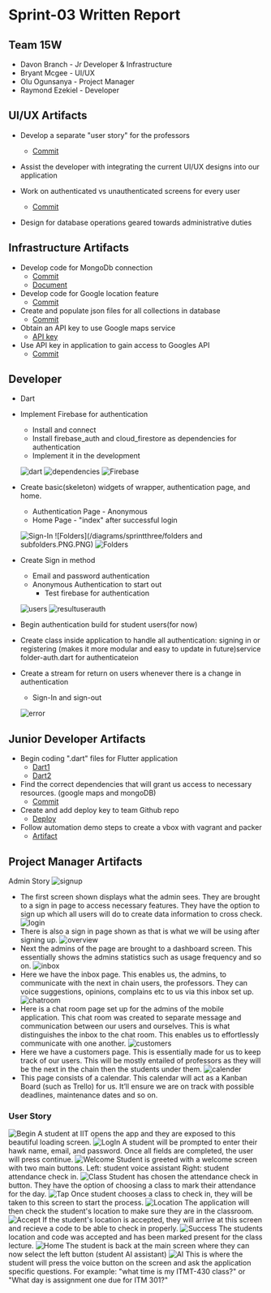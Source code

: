 # Sprint-03 Written Report

## Team 15W
* Davon Branch - Jr Developer & Infrastructure
* Bryant Mcgee - UI/UX
* Olu Ogunsanya - Project Manager
* Raymond Ezekiel - Developer

## UI/UX Artifacts
* Develop a separate "user story" for the professors
    * [Commit](https://github.com/illinoistech-itm/2020-team15w/commit/0aed742db9fbfb54267e89752c24f3ac3ecfef76#diff-e51ced24aa0cb4443a780154c7adfff4)
* Assist the developer with integrating the current UI/UX designs into our application

* Work on authenticated vs unauthenticated screens for every user
    *  [Commit](https://github.com/illinoistech-itm/2020-team15w/commit/dd942804ce16cfd9888c3ed0ae89c75ae9e3e205)
* Design for database operations geared towards administrative duties

## Infrastructure Artifacts
* Develop code for MongoDb connection
    * [Commit](https://github.com/illinoistech-itm/2020-team15w/commit/a11db21f82c82ba61a8b971c1c48fe16b1a06364)
    * [Document](https://github.com/illinoistech-itm/2020-team15w/blob/master/code/dbconnect.dart)
* Develop code for Google location feature
    * [Commit](https://github.com/illinoistech-itm/2020-team15w/commit/6e60bb41fa4e57490a6c9bd757dfa6bd34a1a073)
* Create and populate json files for all collections in database
    * [Commit](https://github.com/illinoistech-itm/2020-team15w/commit/f8c19b60709a0832b5a4b8e8688a518569ed7169)
* Obtain an API key to use Google maps service
    * [API key](/diagrams/database/apikey.PNG)
* Use API key in application to gain access to Googles API
    * [Commit](https://github.com/illinoistech-itm/2020-team15w/commit/b1f753241f2864c313353f92457a64333804c83b)

## Developer

* Dart
* Implement Firebase for authentication
  * Install and connect
  * Install firebase_auth and cloud_firestore as dependencies for authentication
  * Implement it in the development

  ![dart](/diagrams/sprintthree/dart.PNG)
  ![dependencies](/diagrams/sprintthree/dependencies.PNG)
  ![Firebase](diagrams/sprintthree/firebasesdk.PNG)


* Create basic(skeleton) widgets of wrapper, authentication page, and home.
  * Authentication Page - Anonymous
  * Home Page - "index" after successful login

  ![Sign-In](/diagrams/sprintthree/signanon.PNG)
  ![Folders](/diagrams/sprintthree/folders and subfolders.PNG.PNG)
  ![Folders](/diagrams/sprintthree/folderssubfolders.PNG)




* Create Sign in method
  * Email and password authentication
  * Anonymous Authentication to start out
    * Test firebase for authentication

  ![users](/diagrams/sprintthree/users.PNG)
  ![resultuserauth](/diagrams/sprintthree/resultuserauth.PNG)


* Begin authentication build for student users(for now)

* Create class inside application to handle all authentication: signing in or registering
  (makes it more modular and easy to update in future)service folder-auth.dart for authenticateion
* Create a stream for return on users whenever there is a change in authentication
  * Sign-In and sign-out

  ![error](/diagrams/sprintthree/error.PNG)

## Junior Developer Artifacts
* Begin coding ".dart" files for Flutter application
    * [Dart1](https://github.com/illinoistech-itm/2020-team15w/blob/master/code/maps.dart)
    * [Dart2](https://github.com/illinoistech-itm/2020-team15w/blob/master/code/dbconnect.dart)
* Find the correct dependencies that will grant us access to necessary resources. (google maps and mongoDB)
    * [Commit](https://github.com/illinoistech-itm/2020-team15w/commit/98d530278130adff8774adb1b3ac5e54ab33aa42)
* Create and add deploy key to team Github repo
    * [Deploy](/diagrams/database/deploy.PNG)
* Follow automation demo steps to create a vbox with vagrant and packer
    * [Artifact](/diagrams/database/vbox.PNG)
## Project Manager Artifacts
Admin Story
![signup](/diagrams/UI/signup.jpg)
* The first screen shown displays what the admin sees. They are brought to a sign in page to access necessary features. They have the option to sign up which all users will do to create data information to cross check.
![login](/diagrams/UI/login.png)
* There is also a sign in page shown as that is what we will be using after signing up.
![overview](/diagrams/UI/overview.png)
* Next the admins of the page are brought to a dashboard screen. This essentially shows the admins statistics such as usage frequency and so on.
![inbox](/diagrams/UI/inbox.jpg)
* Here we have the inbox page. This enables us, the admins, to communicate with the next in chain users, the professors. They can voice suggestions, opinions, complains etc to us via this inbox set up.
![chatroom](/diagrams/UI/chatroom.jpg)
* Here is a chat room page set up for the admins of the mobile application. This chat room was created to separate message and communication between our users and ourselves. This is what distinguishes the inbox to the chat room. This enables us to effortlessly communicate with one another.
![customers](/diagrams/UI/customers.jpg)
* Here we have a customers page. This is essentially made for us to keep track of our users. This will be mostly entailed of professors as they will be the next in the chain then the students under them.
![calender](/diagrams/UI/calender.jpg)
* This page consists of a calendar. This calendar will act as a Kanban Board (such as Trello) for us. It’ll ensure we are on track with possible deadlines, maintenance dates and so on.

### User Story
![Begin](/diagrams/UI/IMG_5105.JPG)
A student at IIT opens the app and they are exposed to this beautiful loading screen.
![LogIn](/diagrams/UI/IMG_5106.JPG)
A student will be prompted to enter their hawk name, email, and password. Once all fields are completed, the user will press continue.
![Welcome](/diagrams/UI/IMG_5108.JPG)
Student is greeted with a welcome screen with two main buttons. Left: student voice assistant Right: student attendance check in.
![Class](/diagrams/UI/IMG_5109.JPG)
Student has chosen the attendance check in button. They have the option of choosing a class to mark their attendance for the day.
![Tap](/diagrams/UI/IMG_5110.JPG)
Once student chooses a class to check in, they will be taken to this screen to start the process.
![Location](/diagrams/UI/IMG_5111.JPG)
The application will then check the student's location to make sure they are in the classroom.
![Accept](/diagrams/UI/IMG_5112.JPG)
If the student's location is accepted, they will arrive at this screen and recieve a code to be able to check in properly.
![Success](/diagrams/UI/IMG_5113.JPG)
The students location and code was accepted and has been marked present for the class lecture.
![Home](/diagrams/UI/IMG_5108.JPG)
The student is back at the main screen where they can now select the left button (student AI assistant)
![AI](/diagrams/UI/IMG_5114.JPG)
This is where the student will press the voice button on the screen and ask the application specific questions. For example: "what time is my ITMT-430 class?" or "What day is assignment one due for ITM 301?"

